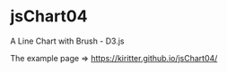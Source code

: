 jsChart04
=========

A Line Chart with Brush - D3.js

The example page => https://kiritter.github.io/jsChart04/
